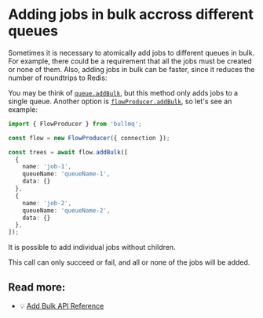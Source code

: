 # Adding jobs in bulk accross different queues

Sometimes it is necessary to atomically add jobs to different queues in bulk. For example, there could be a requirement that all the jobs must be created or none of them. Also, adding jobs in bulk can be faster, since it reduces the number of roundtrips to Redis:

You may be think of [`queue.addBulk`](https://api.docs.bullmq.io/classes/v5.Queue.html#addBulk), but this method only adds jobs to a single queue. Another option is [`flowProducer.addBulk`](https://api.docs.bullmq.io/classes/v5.FlowProducer.html#addBulk), so let's see an example:

```typescript
import { FlowProducer } from 'bullmq';

const flow = new FlowProducer({ connection });

const trees = await flow.addBulk([
  {
    name: 'job-1',
    queueName: 'queueName-1',
    data: {}
  },
  {
    name: 'job-2',
    queueName: 'queueName-2',
    data: {}
  },
]);
```

It is possible to add individual jobs without children.

This call can only succeed or fail, and all or none of the jobs will be added.

## Read more:

- 💡 [Add Bulk API Reference](https://api.docs.bullmq.io/classes/v5.FlowProducer.html#addBulk)
